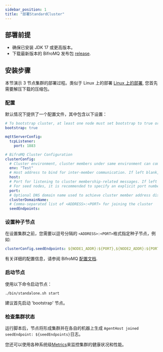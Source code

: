 ```yaml
---
sidebar_position: 1
title: "部署StandardCluster"
---
```


## 部署前提

* 确保已安装 JDK 17 或更高版本。
* 下载最新版本的 BifroMQ 发布包 [release](https://github.com/bifromqio/bifromq/releases).

## 安装步骤

本节演示 3 节点集群的部署过程。类似于 Linux 上的部署 [Linux 上的部署](../02_installation/2_linux.md), 您首先需要解压下载的压缩包。

### 配置
默认情况下提供了一个配置文件，其中包含以下设置：

```yaml
# To bootstrap cluster, at least one node must set bootstrap to true or alternatively configuring RangeBootstrapBalancer in StateStoreConfig
bootstrap: true

mqttServerConfig:
  tcpListener:
    port: 1883

# BifroMQ Cluster Configuration
clusterConfig:
  # Cluster environment, cluster members under same environment can communicate with each other
  env: "Test"
  # Host address to bind for inter-member communication. If left blank, a site-local address will be used if available
  host:
  # Port for listening to cluster membership-related messages. If left blank, the operating system will automatically choose an available port.
  # For seed nodes, it is recommended to specify an explicit port number to simplify the cluster building process.
  port:
  # Optional DNS domain name used to achieve cluster member address discovery, can be used in K8S environment deployment
  clusterDomainName:
  # Comma-separated list of <ADDRESS>:<PORT> for joining the cluster
  seedEndpoints:
```

### 设置种子节点

在设置集群之前，您需要以逗号分隔的 `<ADDRESS>:<PORT>`格式指定种子节点，例如:

```yaml
clusterConfig.seedEndpoints: ${NODE1_ADDR}:${PORT},${NODE2_ADDR}:${PORT},${NODE3_ADDR}:${PORT}
```
有关详细的配置信息，请参阅 BifroMQ [配置文档](../07_admin_guide/01_configuration/1_config_file_manual.md).

### 启动节点
使用以下命令启动节点：
```shell
./bin/standalone.sh start
```
建议首先启动 'bootstrap' 节点。

### 检查集群状态

运行脚本后，节点将形成集群并在各自的机器上生成 `AgentHost joined seedEndpoint: ${seedEndpoints}`日志。

您还可以使用各种系统级[Metrics](../07_admin_guide/03_observability/metrics/intro.md)来监控集群的健康状况和性能。